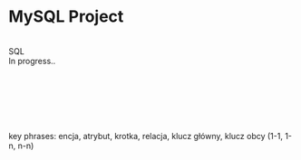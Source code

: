 # MySQL Project
<br />
SQL
<br />
In progress..


<br><br><br><br><br><br>
key phrases: encja, atrybut, krotka, relacja, klucz główny, klucz obcy (1-1, 1-n, n-n)

